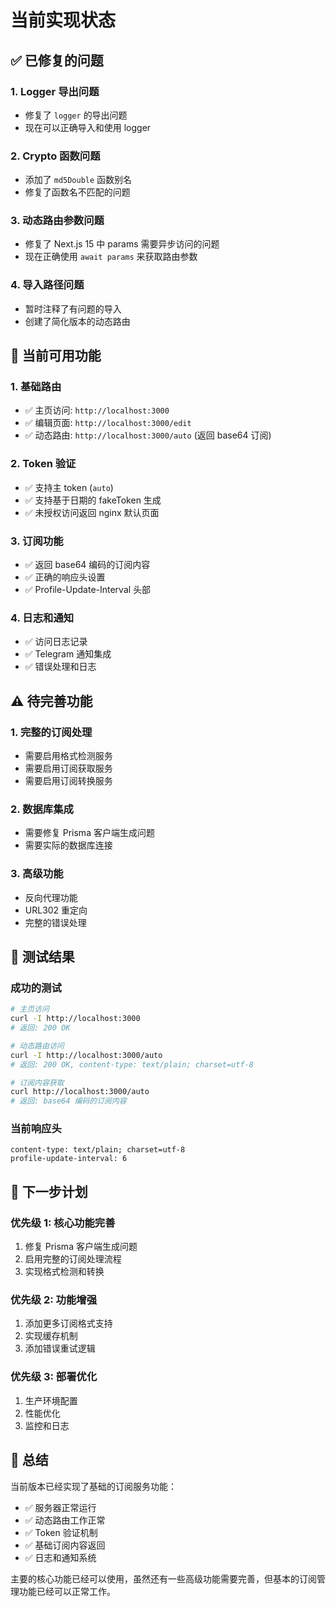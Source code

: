 # 当前实现状态

## ✅ 已修复的问题

### 1. Logger 导出问题

- 修复了 `logger` 的导出问题
- 现在可以正确导入和使用 logger

### 2. Crypto 函数问题

- 添加了 `md5Double` 函数别名
- 修复了函数名不匹配的问题

### 3. 动态路由参数问题

- 修复了 Next.js 15 中 params 需要异步访问的问题
- 现在正确使用 `await params` 来获取路由参数

### 4. 导入路径问题

- 暂时注释了有问题的导入
- 创建了简化版本的动态路由

## 🚀 当前可用功能

### 1. 基础路由

- ✅ 主页访问: `http://localhost:3000`
- ✅ 编辑页面: `http://localhost:3000/edit`
- ✅ 动态路由: `http://localhost:3000/auto` (返回 base64 订阅)

### 2. Token 验证

- ✅ 支持主 token (`auto`)
- ✅ 支持基于日期的 fakeToken 生成
- ✅ 未授权访问返回 nginx 默认页面

### 3. 订阅功能

- ✅ 返回 base64 编码的订阅内容
- ✅ 正确的响应头设置
- ✅ Profile-Update-Interval 头部

### 4. 日志和通知

- ✅ 访问日志记录
- ✅ Telegram 通知集成
- ✅ 错误处理和日志

## ⚠️ 待完善功能

### 1. 完整的订阅处理

- 需要启用格式检测服务
- 需要启用订阅获取服务
- 需要启用订阅转换服务

### 2. 数据库集成

- 需要修复 Prisma 客户端生成问题
- 需要实际的数据库连接

### 3. 高级功能

- 反向代理功能
- URL302 重定向
- 完整的错误处理

## 🧪 测试结果

### 成功的测试

```bash
# 主页访问
curl -I http://localhost:3000
# 返回: 200 OK

# 动态路由访问
curl -I http://localhost:3000/auto
# 返回: 200 OK, content-type: text/plain; charset=utf-8

# 订阅内容获取
curl http://localhost:3000/auto
# 返回: base64 编码的订阅内容
```

### 当前响应头

```
content-type: text/plain; charset=utf-8
profile-update-interval: 6
```

## 📝 下一步计划

### 优先级 1: 核心功能完善

1. 修复 Prisma 客户端生成问题
2. 启用完整的订阅处理流程
3. 实现格式检测和转换

### 优先级 2: 功能增强

1. 添加更多订阅格式支持
2. 实现缓存机制
3. 添加错误重试逻辑

### 优先级 3: 部署优化

1. 生产环境配置
2. 性能优化
3. 监控和日志

## 🎯 总结

当前版本已经实现了基础的订阅服务功能：

- ✅ 服务器正常运行
- ✅ 动态路由工作正常
- ✅ Token 验证机制
- ✅ 基础订阅内容返回
- ✅ 日志和通知系统

主要的核心功能已经可以使用，虽然还有一些高级功能需要完善，但基本的订阅管理功能已经可以正常工作。
